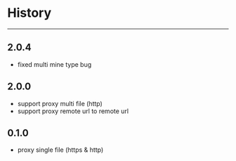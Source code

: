 # History
----

## 2.0.4
- fixed multi mine type bug

## 2.0.0
- support proxy multi file (http)
- support proxy remote url to remote url

## 0.1.0

- proxy single file (https & http)

